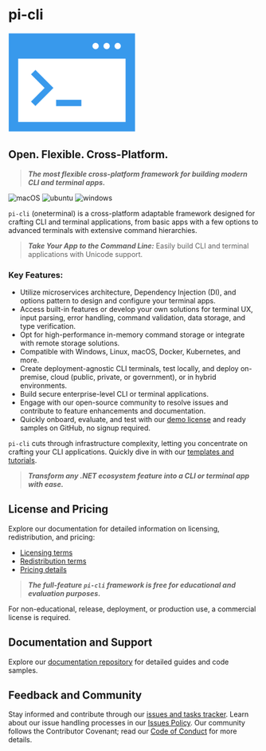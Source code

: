 # pi-cli
![terminal](terminal.png)

## Open. Flexible. Cross-Platform.
> ***The most flexible cross-platform framework for building modern CLI and terminal apps.***

![macOS](https://img.shields.io/badge/macOS-grey?style=flat-square&logo=macos)
![ubuntu](https://img.shields.io/badge/ubuntu-grey?style=flat-square&logo=ubuntu)
![windows](https://img.shields.io/badge/windows-grey?style=flat-square&logo=windows)

`pi-cli` (oneterminal) is a cross-platform adaptable framework designed for crafting CLI and terminal applications, from basic apps with a few options to advanced terminals with extensive command hierarchies.

> ***Take Your App to the Command Line:*** Easily build CLI and terminal applications with Unicode support.

### **Key Features**:
- Utilize microservices architecture, Dependency Injection (DI), and options pattern to design and configure your terminal apps.
- Access built-in features or develop your own solutions for terminal UX, input parsing, error handling, command validation, data storage, and type verification.
- Opt for high-performance in-memory command storage or integrate with remote storage solutions.
- Compatible with Windows, Linux, macOS, Docker, Kubernetes, and more.
- Create deployment-agnostic CLI terminals, test locally, and deploy on-premise, cloud (public, private, or government), or in hybrid environments.
- Build secure enterprise-level CLI or terminal applications.
- Engage with our open-source community to resolve issues and contribute to feature enhancements and documentation.
- Quickly onboard, evaluate, and test with our [demo license](https://docs.perpetualintelligence.com/articles/pi-demo/intro.html) and ready samples on GitHub, no signup required.

`pi-cli` cuts through infrastructure complexity, letting you concentrate on crafting your CLI applications. Quickly dive in with our [templates and tutorials](https://github.com/perpetualintelligence/docs/tree/main/samples/templates/pi-cli).

> ***Transform any .NET ecosystem feature into a CLI or terminal app with ease.***

## License and Pricing
Explore our documentation for detailed information on licensing, redistribution, and pricing:
- [Licensing terms](https://terms.perpetualintelligence.com/articles/licensing.html)
- [Redistribution terms](https://terms.perpetualintelligence.com/articles/redistribution.html)
- [Pricing details](https://www.perpetualintelligence.com/products/picli#pricing)

> ***The full-feature `pi-cli` framework is free for educational and evaluation purposes.***

For non-educational, release, deployment, or production use, a commercial license is required.

## Documentation and Support
Explore our [documentation repository](https://github.com/perpetualintelligence/docs) for detailed guides and code samples.

## Feedback and Community
Stay informed and contribute through our [issues and tasks tracker](https://github.com/perpetualintelligence/cli/issues). Learn about our issue handling processes in our [Issues Policy](https://terms.perpetualintelligence.com/articles/issues-policy.html). Our community follows the Contributor Covenant; read our [Code of Conduct](https://terms.perpetualintelligence.com/articles/CODE_OF_CONDUCT.html) for more details.